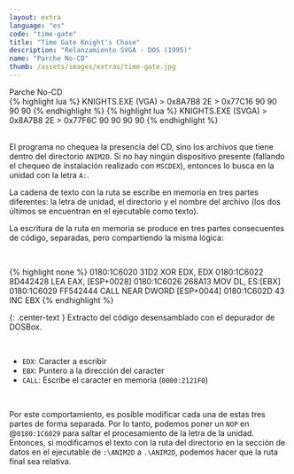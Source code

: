 ```yaml
---
layout: extra
language: "es"
code: "time-gate"
title: "Time Gate Knight's Chase"
description: "Relanzamiento SVGA - DOS (1995)"
name: "Parche No-CD"
thumb: /assets/images/extras/time-gate.jpg
---
```


<div id="time-gate" class="collapsible-show">Parche No-CD</div>
<div id="time-gate-data" class="content-show" markdown="1">
{% highlight lua %}
KNIGHTS.EXE (VGA) > 0x8A7B8  2E
                  > 0x77C16  90 90 90 90
{% endhighlight %}
{% highlight lua %}
KNIGHTS.EXE (SVGA) > 0x8A7B8  2E
                   > 0x77F6C  90 90 90 90
{% endhighlight %}
</div>
<br>

El programa no chequea la presencia del CD, sino los archivos que tiene dentro del directorio `ANIM2D`. Si no hay ningún dispositivo presente (fallando el chequeo de instalación realizado con `MSCDEX`), entonces lo busca en la unidad con la letra `A:`.

La cadena de texto con la ruta se escribe en memoria en tres partes diferentes: la letra de unidad, el directorio y el nombre del archivo (los dos últimos se encuentran en el ejecutable como texto).

La escritura de la ruta en memoria se produce en tres partes consecuentes de código, separadas, pero compartiendo la misma lógica:

<br>

{% highlight none %}
0180:1C6020     31D2            XOR         EDX, EDX
0180:1C6022     8D442428        LEA         EAX, [ESP+0028]
0180:1C6026     268A13          MOV         DL, ES:[EBX]
0180:1C6029     FF542444        CALL        NEAR DWORD [ESP+0044]
0180:1C602D     43              INC         EBX
{% endhighlight %}

{: .center-text }
Extracto del código desensamblado con el depurador de DOSBox.

<br>

- `EDX`: Caracter a escribir
- `EBX`: Puntero a la dirección del caracter
- `CALL`: Escribe el caracter en memoria (`0000:2121F0`)

<br>

Por este comportamiento, es posible modificar cada una de estas tres partes de forma separada. Por lo tanto, podemos poner un `NOP` en @`0180:1C6029` para saltar el procesamiento de la letra de la unidad. Entonces, si modificamos el texto con la ruta del directorio en la sección de datos en el ejecutable de `:\ANIM2D` a `.\ANIM2D`, podemos hacer que la ruta final sea relativa.